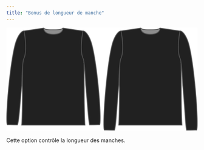 ```yaml
---
title: "Bonus de longueur de manche"
---
```


![L'option bonus longueur de manche pour Brian](./sleevelengthbonus.svg)

Cette option contrôle la longueur des manches.




